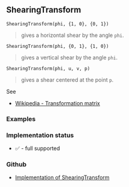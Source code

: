 ## ShearingTransform

```
ShearingTransform(phi, {1, 0}, {0, 1})
```

> gives a horizontal shear by the angle `phi`.

```
ShearingTransform(phi, {0, 1}, {1, 0})
```

> gives a vertical shear by the angle `phi`.

```
ShearingTransform(phi, u, v, p)
```

> gives a shear centered at the point `p`.

See
* [Wikipedia - Transformation matrix](https://en.wikipedia.org/wiki/Transformation_matrix)

### Examples






### Implementation status

* &#x2705; - full supported

### Github

* [Implementation of ShearingTransform](https://github.com/axkr/symja_android_library/blob/master/symja_android_library/matheclipse-core/src/main/java/org/matheclipse/core/builtin/TensorFunctions.java#L1105) 
